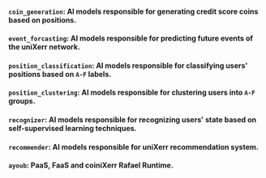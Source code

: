 



#### `coin_generation`: AI models responsible for generating credit score coins based on positions.

#### `event_forcasting`: AI models responsible for predicting future events of the uniXerr network.

#### `position_classification`: AI models responsible for classifying users' positions based on `A-F` labels.

#### `position_clustering`: AI models responsible for clustering users into `A-F` groups.

#### `recognizer`: AI models responsible for recognizing users' state based on self-supervised learning techniques.

#### `recommender`: AI models responsible for uniXerr recommendation system.

#### `ayoub`: PaaS, FaaS and coiniXerr Rafael Runtime.
